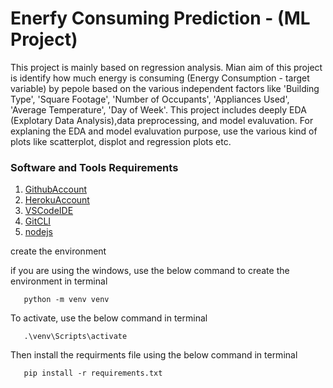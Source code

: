 # Enerfy Consuming Prediction - (ML Project)
This project is mainly based on regression analysis. Mian aim of this project is  identify how much energy is consuming (Energy Consumption - target variable) by pepole based on the various independent factors like 'Building Type', 'Square Footage', 'Number of Occupants', 'Appliances Used', 'Average Temperature', 'Day of Week'. This project includes  deeply  EDA (Explotary Data Analysis),data preprocessing, and model evaluvation. For explaning the EDA and model evaluvation purpose, use the various kind of plots like scatterplot, displot and  regression plots etc.



### Software and Tools  Requirements

1. [GithubAccount](https://github.com)
2. [HerokuAccount](https://heroku.com)
3. [VSCodeIDE](https://code.visualstudio.com/)
4. [GitCLI](https://git-scm.com/downloads)
5. [nodejs](https://nodejs.org/en/download)


create the  environment

if you  are using the  windows, use the below command to  create the environment in terminal

```
   python -m venv venv

```
To activate, use the below command in terminal

```
   .\venv\Scripts\activate
```

Then install the requirments file using the below command  in terminal

```
   pip install -r requirements.txt
```